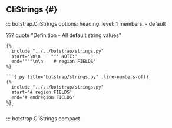 ## CliStrings {#}

<!-- prettier-ignore -->
::: botstrap.CliStrings
    options:
      heading_level: 1
      members:
        - default

??? quote "Definition - All default string values"

    {%
      include "../../botstrap/strings.py"
      start='\n\n    """ NOTE:'
      end='"""\n\n    # region FIELDS'
    %}

    ```{.py title="botstrap/strings.py" .line-numbers-off}
    {%
      include "../../botstrap/strings.py"
      start='# region FIELDS'
      end='# endregion FIELDS'
    %}
    ```

::: botstrap.CliStrings.compact

<link rel="stylesheet" href="../../stylesheets/nav-code.css" />
